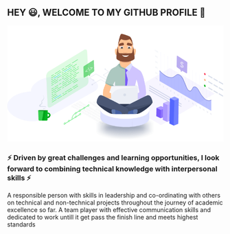 ## HEY 😃, WELCOME TO MY GITHUB PROFILE 👋


![github](https://github.com/AkshayK25/AkshayK25/blob/master/hero.gif)

###  ⚡ Driven by great challenges and learning opportunities, I look forward to combining technical knowledge with interpersonal skills ⚡ 

A responsible person with skills in leadership and co-ordinating with others on technical and non-technical projects throughout the journey of
academic excellence so far. A team player with effective communication skills and dedicated to work untill it get pass the finish line and meets
highest standards 
<!--
**AkshayK25/AkshayK25** is a ✨ _special_ ✨ repository because its `README.md` (this file) appears on your GitHub profile.

Here are some ideas to get you started:

- 🔭 I’m currently working on ...
- 🌱 I’m currently learning ...
- 👯 I’m looking to collaborate on ...
- 🤔 I’m looking for help with ...
- 💬 Ask me about ...
- 📫 How to reach me: ...
- 😄 Pronouns: ...
- ⚡ Fun fact: ...
-->
